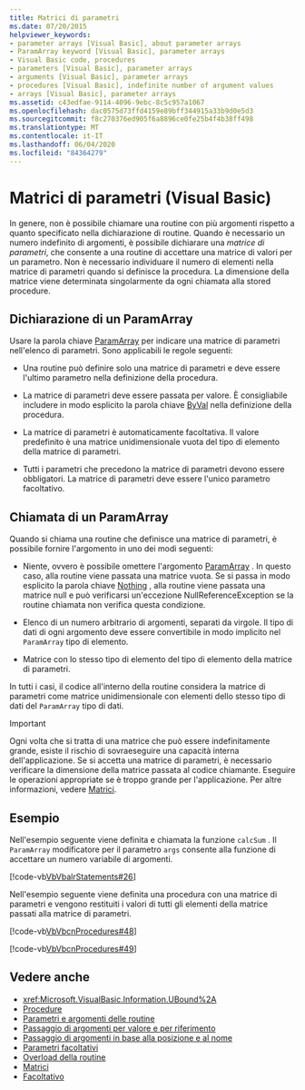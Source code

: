```yaml
---
title: Matrici di parametri
ms.date: 07/20/2015
helpviewer_keywords:
- parameter arrays [Visual Basic], about parameter arrays
- ParamArray keyword [Visual Basic], parameter arrays
- Visual Basic code, procedures
- parameters [Visual Basic], parameter arrays
- arguments [Visual Basic], parameter arrays
- procedures [Visual Basic], indefinite number of argument values
- arrays [Visual Basic], parameter arrays
ms.assetid: c43edfae-9114-4096-9ebc-8c5c957a1067
ms.openlocfilehash: dac0575d73ffd4159e89bff344915a33b9d0e5d3
ms.sourcegitcommit: f8c270376ed905f6a8896ce0fe25b4f4b38ff498
ms.translationtype: MT
ms.contentlocale: it-IT
ms.lasthandoff: 06/04/2020
ms.locfileid: "84364279"
---
```

# <a name="parameter-arrays-visual-basic"></a>Matrici di parametri (Visual Basic)
In genere, non è possibile chiamare una routine con più argomenti rispetto a quanto specificato nella dichiarazione di routine. Quando è necessario un numero indefinito di argomenti, è possibile dichiarare una *matrice di parametri*, che consente a una routine di accettare una matrice di valori per un parametro. Non è necessario individuare il numero di elementi nella matrice di parametri quando si definisce la procedura. La dimensione della matrice viene determinata singolarmente da ogni chiamata alla stored procedure.  
  
## <a name="declaring-a-paramarray"></a>Dichiarazione di un ParamArray  
 Usare la parola chiave [ParamArray](../../../language-reference/modifiers/paramarray.md) per indicare una matrice di parametri nell'elenco di parametri. Sono applicabili le regole seguenti:  
  
- Una routine può definire solo una matrice di parametri e deve essere l'ultimo parametro nella definizione della procedura.  
  
- La matrice di parametri deve essere passata per valore. È consigliabile includere in modo esplicito la parola chiave [ByVal](../../../language-reference/modifiers/byval.md) nella definizione della procedura.  
  
- La matrice di parametri è automaticamente facoltativa. Il valore predefinito è una matrice unidimensionale vuota del tipo di elemento della matrice di parametri.  
  
- Tutti i parametri che precedono la matrice di parametri devono essere obbligatori. La matrice di parametri deve essere l'unico parametro facoltativo.  
  
## <a name="calling-a-paramarray"></a>Chiamata di un ParamArray  
 Quando si chiama una routine che definisce una matrice di parametri, è possibile fornire l'argomento in uno dei modi seguenti:  
  
- Niente, ovvero è possibile omettere l'argomento [ParamArray](../../../language-reference/modifiers/paramarray.md) . In questo caso, alla routine viene passata una matrice vuota. Se si passa in modo esplicito la parola chiave [Nothing](../../../language-reference/nothing.md) , alla routine viene passata una matrice null e può verificarsi un'eccezione NullReferenceException se la routine chiamata non verifica questa condizione.
  
- Elenco di un numero arbitrario di argomenti, separati da virgole. Il tipo di dati di ogni argomento deve essere convertibile in modo implicito nel `ParamArray` tipo di elemento.  
  
- Matrice con lo stesso tipo di elemento del tipo di elemento della matrice di parametri.  
  
 In tutti i casi, il codice all'interno della routine considera la matrice di parametri come matrice unidimensionale con elementi dello stesso tipo di dati del `ParamArray` tipo di dati.  
  
> [!IMPORTANT]
> Ogni volta che si tratta di una matrice che può essere indefinitamente grande, esiste il rischio di sovraeseguire una capacità interna dell'applicazione. Se si accetta una matrice di parametri, è necessario verificare la dimensione della matrice passata al codice chiamante. Eseguire le operazioni appropriate se è troppo grande per l'applicazione. Per altre informazioni, vedere [Matrici](../arrays/index.md).  
  
## <a name="example"></a>Esempio  
 Nell'esempio seguente viene definita e chiamata la funzione `calcSum` . Il `ParamArray` modificatore per il parametro `args` consente alla funzione di accettare un numero variabile di argomenti.  
  
 [!code-vb[VbVbalrStatements#26](~/samples/snippets/visualbasic/VS_Snippets_VBCSharp/VbVbalrStatements/VB/Class1.vb#26)]  
  
 Nell'esempio seguente viene definita una procedura con una matrice di parametri e vengono restituiti i valori di tutti gli elementi della matrice passati alla matrice di parametri.  
  
 [!code-vb[VbVbcnProcedures#48](~/samples/snippets/visualbasic/VS_Snippets_VBCSharp/VbVbcnProcedures/VB/Class1.vb#48)]  
  
 [!code-vb[VbVbcnProcedures#49](~/samples/snippets/visualbasic/VS_Snippets_VBCSharp/VbVbcnProcedures/VB/Class1.vb#49)]  
  
## <a name="see-also"></a>Vedere anche

- <xref:Microsoft.VisualBasic.Information.UBound%2A>
- [Procedure](./index.md)
- [Parametri e argomenti delle routine](./procedure-parameters-and-arguments.md)
- [Passaggio di argomenti per valore e per riferimento](./passing-arguments-by-value-and-by-reference.md)
- [Passaggio di argomenti in base alla posizione e al nome](./passing-arguments-by-position-and-by-name.md)
- [Parametri facoltativi](./optional-parameters.md)
- [Overload della routine](./procedure-overloading.md)
- [Matrici](../arrays/index.md)
- [Facoltativo](../../../language-reference/modifiers/optional.md)
